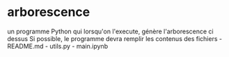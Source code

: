 # arborescence
un programme Python qui lorsqu'on l'execute, génère l'arborescence ci dessus  Si possible, le programme devra remplir les contenus des fichiers - README.md - utils.py - main.ipynb
